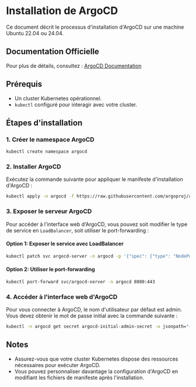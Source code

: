 # Installation de ArgoCD

Ce document décrit le processus d'installation d'ArgoCD sur une machine Ubuntu 22.04 ou 24.04.

## Documentation Officielle

Pour plus de détails, consultez : [ArgoCD Documentation](https://argo-cd.readthedocs.io/en/stable/getting_started/)

## Prérequis

- Un cluster Kubernetes opérationnel.
- `kubectl` configuré pour interagir avec votre cluster.

## Étapes d'installation

### 1. Créer le namespace ArgoCD

```bash
kubectl create namespace argocd
```

### 2. Installer ArgoCD

Exécutez la commande suivante pour appliquer le manifeste d'installation d'ArgoCD :

```bash
kubectl apply -n argocd -f https://raw.githubusercontent.com/argoproj/argo-cd/stable/manifests/install.yaml
```

### 3. Exposer le serveur ArgoCD

Pour accéder à l'interface web d'ArgoCD, vous pouvez soit modifier le type de service en `LoadBalancer`, soit utiliser le port-forwarding :

#### Option 1: Exposer le service avec LoadBalancer

```bash
kubectl patch svc argocd-server -n argocd -p '{"spec": {"type": "NodePort"}}'
```

#### Option 2: Utiliser le port-forwarding

```bash
kubectl port-forward svc/argocd-server -n argocd 8080:443
```

### 4. Accéder à l'interface web d'ArgoCD

Pour vous connecter à ArgoCD, le nom d'utilisateur par défaut est admin. Vous devez obtenir le mot de passe initial avec la commande suivante :

```bash
kubectl -n argocd get secret argocd-initial-admin-secret -o jsonpath="{.data.password}" | base64 -d
```

## Notes

- Assurez-vous que votre cluster Kubernetes dispose des ressources nécessaires pour exécuter ArgoCD.
- Vous pouvez personnaliser davantage la configuration d'ArgoCD en modifiant les fichiers de manifeste après l'installation.
